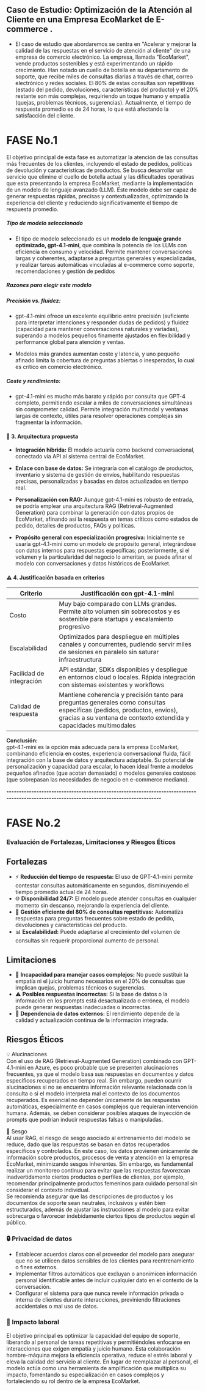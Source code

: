 ## Caso de Estudio: Optimización de la Atención al Cliente en una Empresa EcoMarket de E-commerce .
- El caso de estudio que abordaremos se centra en "Acelerar y mejorar la calidad de las respuestas en el servicio de atención al cliente" de una empresa de comercio electrónico.
La empresa, llamada "EcoMarket", vende productos sostenibles y está experimentando un rápido crecimiento. Han notado un cuello de botella en su departamento de soporte, que recibe miles de consultas diarias a través de chat, correo electrónico y redes sociales. El 80% de estas consultas son repetitivas (estado del pedido, devoluciones, características del producto) y el 20% restante son más complejas, requiriendo un toque humano y empatía (quejas, problemas técnicos, sugerencias). Actualmente, el tiempo de respuesta promedio es de 24 horas, lo que está afectando la satisfacción del cliente.

# FASE No.1

El objetivo principal de esta fase es automatizar la atención de las consultas más frecuentes de los clientes, incluyendo el estado de pedidos, políticas de devolución y características de productos. Se busca desarrollar un servicio que elimine el cuello de botella actual y las dificultades operativas que esta presentando la empresa EcoMarket, mediante la implementación de un modelo de lenguaje avanzado (LLM). Este modelo debe ser capaz de generar respuestas rápidas, precisas y contextualizadas, optimizando la experiencia del cliente y reduciendo significativamente el tiempo de respuesta promedio.

##### Tipo de modelo seleccionado

- El tipo de modelo seleccionado es un **modelo de lenguaje grande optimizado, gpt-4.1-mini**, que combina la potencia de los LLMs con eficiencia en consumo y velocidad.
  Permite mantener conversaciones largas y coherentes, adaptarse a preguntas generales y especializadas, y realizar tareas automáticas vinculadas al e-commerce como soporte,
  recomendaciones y gestión de pedidos

##### Razones para elegir este modelo

##### **Precisión vs. fluidez:**

- gpt-4.1-mini ofrece un excelente equilibrio entre precisión (suficiente para interpretar intenciones y responder dudas de pedidos) y fluidez (capacidad para mantener conversaciones naturales y variadas), superando a modelos pequeños finamente ajustados en flexibilidad y performance global para atención y ventas.

- Modelos más grandes aumentan coste y latencia, y uno pequeño afinado limita la cobertura de preguntas abiertas o inesperadas, lo cual es crítico en comercio electrónico.
  
##### **Coste y rendimiento:**
- gpt-4.1-mini es mucho más barato y rápido por consulta que GPT-4 completo, permitiendo escalar a miles de conversaciones simultáneas sin comprometer calidad.
  Permite integración multimodal y ventanas largas de contexto, útiles para resolver operaciones complejas sin fragmentar la información.

#### 🧠 3. Arquitectura propuesta

- **Integración híbrida:** El modelo actuaría como backend conversacional, conectado vía API al sistema central de EcoMarket.
- **Enlace con base de datos:** Se integraría con el catálogo de productos, inventario y sistema de gestión de envíos, habilitando respuestas precisas, personalizadas y basadas en datos actualizados en tiempo real.
- **Personalización con RAG:** Aunque gpt-4.1-mini es robusto de entrada, se podría emplear una arquitectura RAG (Retrieval-Augmented Generation) para combinar la generación con datos propios de EcoMarket, afinando así la respuesta en temas críticos como estados de pedido, detalles de productos, FAQs y políticas.

- **Propósito general con especialización progresiva:** Inicialmente se usaría gpt-4.1-mini como un modelo de propósito general, integrándose con datos internos para respuestas específicas; posteriormente, si el volumen y la particularidad del negocio lo ameritan, se puede afinar el modelo con conversaciones y datos históricos de EcoMarket.

####  ⚠️ 4. Justificación basada en criterios

| Criterio            | Justificación con gpt-4.1-mini |
|---------------------|--------------------------------|
| Costo               | Muy bajo comparado con LLMs grandes. Permite alto volumen sin sobrecostos y es sostenible para startups y escalamiento progresivo |
| Escalabilidad       | Optimizados para despliegue en múltiples canales y concurrentes, pudiendo servir miles de sesiones en paralelo sin saturar infraestructura |
| Facilidad de integración | API estándar, SDKs disponibles y despliegue en entornos cloud o locales. Rápida integración con sistemas existentes y workflows|
| Calidad de respuesta | Mantiene coherencia y precisión tanto para preguntas generales como consultas específicas (pedidos, productos, envíos), gracias a su ventana de contexto extendida y capacidades multimodales|

**Conclusión:**  
gpt-4.1-mini es la opción más adecuada para la empresa EcoMarket, combinando eficiencia en costes, experiencia conversacional fluida, fácil integración con la base de datos y arquitectura adaptable. Su potencial de personalización y capacidad para escalar, lo hacen ideal frente a modelos pequeños afinados (que acotan demasiado) o modelos generales costosos (que sobrepasan las necesidades de negocio en e-commerce mediano).

**------------------------------------------------------------------------------------------------------------------------------------------**
# FASE No.2 

###  Evaluación de Fortalezas, Limitaciones y Riesgos Éticos

## Fortalezas
- ⚡ **Reducción del tiempo de respuesta:** El uso de GPT-4.1-mini permite contestar consultas automáticamente en segundos, disminuyendo el tiempo promedio actual de 24 horas.
- 🌐 **Disponibilidad 24/7:** El modelo puede atender consultas en cualquier momento sin descanso, mejorando la experiencia del cliente.
- 🔄 **Gestión eficiente del 80% de consultas repetitivas:** Automatiza respuestas para preguntas frecuentes sobre estado de pedido, devoluciones y características del producto.
- 📊 **Escalabilidad:** Puede adaptarse al crecimiento del volumen de consultas sin requerir proporcional aumento de personal.

## Limitaciones

- 🤖 **Incapacidad para manejar casos complejos:** No puede sustituir la empatía ni el juicio humano necesarios en el 20% de consultas que implican quejas, problemas técnicos o sugerencias.
- ⚠️ **Posibles respuestas incorrectas:** Si la base de datos o la información en los prompts está desactualizada o errónea, el modelo puede generar respuestas inadecuadas o incorrectas.
- 🔄 **Dependencia de datos externos:** El rendimiento depende de la calidad y actualización continua de la información integrada.

## Riesgos Éticos

💡 Alucinaciones  
Con el uso de RAG (Retrieval-Augmented Generation) combinado con GPT-4.1-mini en Azure, es poco probable que se presenten alucinaciones frecuentes, ya que el modelo basa sus respuestas en documentos y datos específicos recuperados en tiempo real. Sin embargo, pueden ocurrir alucinaciones si no se encuentra información relevante relacionada con la consulta o si el modelo interpreta mal el contexto de los documentos recuperados. Es esencial no depender únicamente de las respuestas automáticas, especialmente en casos complejos que requieran intervención humana. Además, se deben considerar posibles ataques de inyección de prompts que podrían inducir respuestas falsas o manipuladas.

🤖  Sesgo  
Al usar RAG, el riesgo de sesgo asociado al entrenamiento del modelo se reduce, dado que las respuestas se basan en datos recuperados específicos y controlados. En este caso, los datos provienen únicamente de información sobre productos, procesos de venta y atención en la empresa EcoMarket, minimizando sesgos inherentes. Sin embargo, es fundamental realizar un monitoreo continuo para evitar que las respuestas favorezcan inadvertidamente ciertos productos o perfiles de clientes, por ejemplo, recomendar principalmente productos femeninos para cuidado personal sin considerar el contexto individual.  
Se recomienda asegurar que las descripciones de productos y los documentos de soporte sean neutrales, inclusivos y estén bien estructurados, además de ajustar las instrucciones al modelo para evitar sobrecarga o favorecer indebidamente ciertos tipos de productos según el público.

### 🔒 Privacidad de datos

- Establecer acuerdos claros con el proveedor del modelo para asegurar que no se utilicen datos sensibles de los clientes para reentrenamiento o fines externos.
- Implementar filtros automáticos que excluyan o anonimicen información personal identificable antes de incluir cualquier dato en el contexto de la conversación.
- Configurar el sistema para que nunca revele información privada o interna de clientes durante interacciones, previniendo filtraciones accidentales o mal uso de datos.

### 🧍 Impacto laboral

El objetivo principal es optimizar la capacidad del equipo de soporte, liberando al personal de tareas repetitivas y permitiéndoles enfocarse en interacciones que exigen empatía y juicio humano. Esta colaboración hombre-máquina mejora la eficiencia operativa, reduce el estrés laboral y eleva la calidad del servicio al cliente. En lugar de reemplazar al personal, el modelo actúa como una herramienta de amplificación que multiplica su impacto, fomentando su especialización en casos complejos y fortaleciendo su rol dentro de la empresa EcoMarket.










